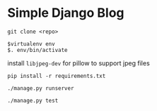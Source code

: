Simple Django Blog
==================

```
git clone <repo>
```

```
$virtualenv env
$. env/bin/activate
```

install `libjpeg-dev` for pillow to support jpeg files

```
pip install -r requirements.txt
```

```
./manage.py runserver
```

```
./manage.py test
```
